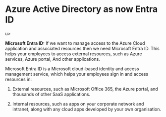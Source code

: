 <h1><u></u>Azure Active Directory as now Entra ID</h1>u></h1>

<b>Microsoft Entra ID:</b> If we want to manage access to the Azure Cloud application and associated resources then we need Microsoft Entra ID. This helps your employees to access external resources, such as Azure services, Azure portal, And other applications.

Microsoft Entra ID is a Microsoft cloud-based identity and access management service, which helps your employees sign in and access resources in:

1) External resources, such as Microsoft Office 365, the Azure portal, and thousands of other SaaS applications.

2) Internal resources, such as apps on your corporate network and intranet, along with any cloud apps developed by your own organisation.
